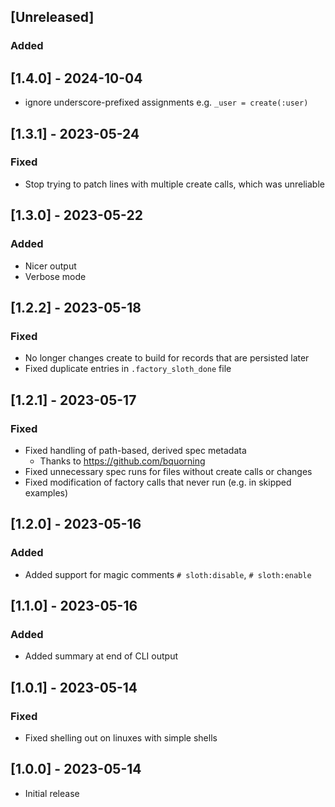 ## [Unreleased]

### Added

## [1.4.0] - 2024-10-04

- ignore underscore-prefixed assignments e.g. `_user = create(:user)`

## [1.3.1] - 2023-05-24

### Fixed

- Stop trying to patch lines with multiple create calls, which was unreliable

## [1.3.0] - 2023-05-22

### Added

- Nicer output
- Verbose mode

## [1.2.2] - 2023-05-18

### Fixed

- No longer changes create to build for records that are persisted later
- Fixed duplicate entries in `.factory_sloth_done` file

## [1.2.1] - 2023-05-17

### Fixed

- Fixed handling of path-based, derived spec metadata
  - Thanks to https://github.com/bquorning
- Fixed unnecessary spec runs for files without create calls or changes
- Fixed modification of factory calls that never run (e.g. in skipped examples)

## [1.2.0] - 2023-05-16

### Added

- Added support for magic comments `# sloth:disable`, `# sloth:enable`

## [1.1.0] - 2023-05-16

### Added

- Added summary at end of CLI output

## [1.0.1] - 2023-05-14

### Fixed

- Fixed shelling out on linuxes with simple shells

## [1.0.0] - 2023-05-14

- Initial release
